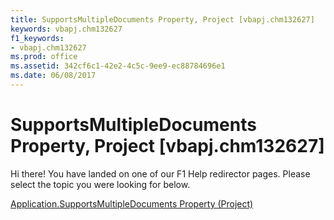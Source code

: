 ```yaml
---
title: SupportsMultipleDocuments Property, Project [vbapj.chm132627]
keywords: vbapj.chm132627
f1_keywords:
- vbapj.chm132627
ms.prod: office
ms.assetid: 342cf6c1-42e2-4c5c-9ee9-ec88784696e1
ms.date: 06/08/2017
---
```



# SupportsMultipleDocuments Property, Project [vbapj.chm132627]

Hi there! You have landed on one of our F1 Help redirector pages. Please select the topic you were looking for below.

[Application.SupportsMultipleDocuments Property (Project)](http://msdn.microsoft.com/library/d5f1daf1-21b0-3c6c-44b2-8e3f665c7055%28Office.15%29.aspx)

